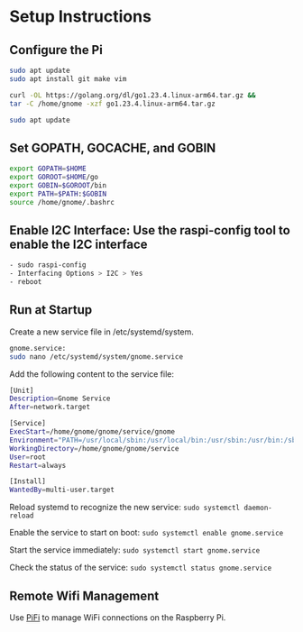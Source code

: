 # Setup Instructions

## Configure the Pi
```sh
sudo apt update
sudo apt install git make vim

curl -OL https://golang.org/dl/go1.23.4.linux-arm64.tar.gz &&
tar -C /home/gnome -xzf go1.23.4.linux-arm64.tar.gz

sudo apt update
```

## Set GOPATH, GOCACHE, and GOBIN
```sh
export GOPATH=$HOME
export GOROOT=$HOME/go
export GOBIN=$GOROOT/bin
export PATH=$PATH:$GOBIN
source /home/gnome/.bashrc
```

## Enable I2C Interface: Use the raspi-config tool to enable the I2C interface
```sh
- sudo raspi-config
- Interfacing Options > I2C > Yes
- reboot
```


## Run at Startup
Create a new service file in /etc/systemd/system.
```sh
gnome.service:
sudo nano /etc/systemd/system/gnome.service
```

Add the following content to the service file:
```sh
[Unit]
Description=Gnome Service
After=network.target

[Service]
ExecStart=/home/gnome/gnome/service/gnome
Environment="PATH=/usr/local/sbin:/usr/local/bin:/usr/sbin:/usr/bin:/sbin:/bin:/usr/local/games:/usr/games:/home/gnome/go/bin:/usr/libexec/bluetooth"
WorkingDirectory=/home/gnome/gnome/service
User=root
Restart=always

[Install]
WantedBy=multi-user.target
```

Reload systemd to recognize the new service:
`sudo systemctl daemon-reload`

Enable the service to start on boot:
`sudo systemctl enable gnome.service`

Start the service immediately:
`sudo systemctl start gnome.service`

Check the status of the service:
`sudo systemctl status gnome.service`

## Remote Wifi Management

Use [PiFi](https://github.com/ztkent/pifi) to manage WiFi connections on the Raspberry Pi.
